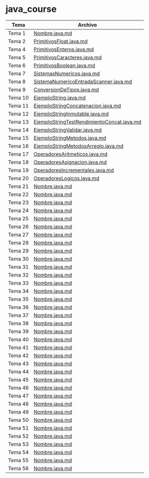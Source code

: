 # java_course

| Tema         | Archivo                 |
|--------------|-------------------------|
| Tema 1       | [Nombre.java.md](Nombre.java) |
| Tema 2       | [PrimitivosFloat.java.md](PrimitivosFloat.java) |
| Tema 4       | [PrimitivosEnteros.java.md](PrimitivosEnteros.java) |
| Tema 5       | [PrimitivosCaracteres.java.md](PrimitivosCaracteres.java) |
| Tema 6       | [PrimitivosBoolean.java.md](PrimitivosBoolean.java) |
| Tema 7       | [SistemasNumericos.java.md](SistemasNumericos.java) |
| Tema 8       | [SistemaNumericoEntradaScanner.java.md](SistemasNumericosEntradaScanner.java) |
| Tema 9       | [ConversionDeTipos.java.md](ConversionDeTipos.java) |
| Tema 10      | [EjemploString.java.md](EjemploString.java) |
| Tema 11      | [EjemploStringConcatenacion.java.md](EjemploStringConcatenacion.java) |
| Tema 12      | [EjemploStringInmutable.java.md](EjemploStringInmutable.java) |
| Tema 13      | [EjemploStringTestRendimientoConcat.java.md](EjemploStringTestRendimientoConcat.java) |
| Tema 14      | [EjemploStringValidar.java.md](EjemploStringValidar.java) |
| Tema 15      | [EjemploStringMetodos.java.md](EjemploStringMetodos.java) |
| Tema 16      | [EjemploStringMetodosArreglo.java.md](EjemploStringMetodosArreglo.java) |
| Tema 17      | [OperadoresAritmeticos.java.md](OperadoresAritmeticos.java) |
| Tema 18      | [OperadoresAsignacion.java.md](OperadoresAsignacion.java) |
| Tema 19      | [OperadoresIncrementales.java.md](OperadoresIncrementales.java) |
| Tema 20      | [OperadoresLogicos.java.md](OperadoresLogicos.java) |
| Tema 21      | [Nombre.java.md](Nombre.java) |
| Tema 22      | [Nombre.java.md](Nombre.java) |
| Tema 23      | [Nombre.java.md](Nombre.java) |
| Tema 24      | [Nombre.java.md](Nombre.java) |
| Tema 25      | [Nombre.java.md](Nombre.java) |
| Tema 26      | [Nombre.java.md](Nombre.java) |
| Tema 27      | [Nombre.java.md](Nombre.java) |
| Tema 28      | [Nombre.java.md](Nombre.java) |
| Tema 29      | [Nombre.java.md](Nombre.java) |
| Tema 30      | [Nombre.java.md](Nombre.java) |
| Tema 31      | [Nombre.java.md](Nombre.java) |
| Tema 32      | [Nombre.java.md](Nombre.java) |
| Tema 33      | [Nombre.java.md](Nombre.java) |
| Tema 34      | [Nombre.java.md](Nombre.java) |
| Tema 35      | [Nombre.java.md](Nombre.java) |
| Tema 36      | [Nombre.java.md](Nombre.java) |
| Tema 37      | [Nombre.java.md](Nombre.java) |
| Tema 38      | [Nombre.java.md](Nombre.java) |
| Tema 39      | [Nombre.java.md](Nombre.java) |
| Tema 40      | [Nombre.java.md](Nombre.java) |
| Tema 41      | [Nombre.java.md](Nombre.java) |
| Tema 42      | [Nombre.java.md](Nombre.java) |
| Tema 43      | [Nombre.java.md](Nombre.java) |
| Tema 44      | [Nombre.java.md](Nombre.java) |
| Tema 45      | [Nombre.java.md](Nombre.java) |
| Tema 46      | [Nombre.java.md](Nombre.java) |
| Tema 47      | [Nombre.java.md](Nombre.java) |
| Tema 48      | [Nombre.java.md](Nombre.java) |
| Tema 49      | [Nombre.java.md](Nombre.java) |
| Tema 50      | [Nombre.java.md](Nombre.java) |
| Tema 51      | [Nombre.java.md](Nombre.java) |
| Tema 52      | [Nombre.java.md](Nombre.java) |
| Tema 53      | [Nombre.java.md](Nombre.java) |
| Tema 54      | [Nombre.java.md](Nombre.java) |
| Tema 55      | [Nombre.java.md](Nombre.java) |
| Tema 56      | [Nombre.java.md](Nombre.java) |
